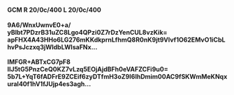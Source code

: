 #### GCM R 20/0c/400 L 20/0c/400
**9A6/WnxUwnvE0+a/**<br/>**yBlbt7PDzrB31uZC8Lgo4QPzi0Z7rDzYenCUL8vzKik=**<br/>**apFHX4A43HHo6LG276mKKdkprnLfhmQ8R0nK9jt9Vlvf1O62EMvO1iCbLhvPsJczxq3jWldbLWlsaFNx...**<br/><br/>
**IMFGR+ABTxCG7pF8**<br/>**IlJ5tG5PnzCeQ0KZ7vLzq5EOjAjdBFh0eVAFZCFi9u0=**<br/>**5b7L+YqT6fADFrE9ZCEif6zyDTfmH3oZ9I6lhDmim00AC9fSKWmMeKNqxural40f1hV1fJUjp4es3agh...**